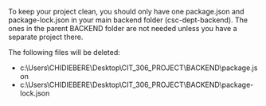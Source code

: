 To keep your project clean, you should only have one package.json and package-lock.json in your main backend folder (csc-dept-backend). The ones in the parent BACKEND folder are not needed unless you have a separate project there.

The following files will be deleted:
- c:\Users\CHIDIEBERE\Desktop\CIT_306_PROJECT\BACKEND\package.json
- c:\Users\CHIDIEBERE\Desktop\CIT_306_PROJECT\BACKEND\package-lock.json
